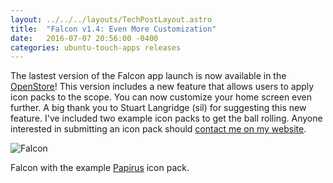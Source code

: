 ```yaml
---
layout: ../../../layouts/TechPostLayout.astro
title:  "Falcon v1.4: Even More Customization"
date:   2016-07-07 20:56:00 -0400
categories: ubuntu-touch-apps releases
---
```


The lastest version of the Falcon app launch is now available in the
[OpenStore](https://open.uappexplorer.com/app/falcon.bhdouglass)! This version
includes a new feature that allows users to apply icon packs to the scope.
You can now customize your home screen even further. A big thank you to
Stuart Langridge (sil) for suggesting this new feature. I've included two example
icon packs to get the ball rolling. Anyone interested in submitting an icon
pack should [contact me on my website](http://bhdouglass.com/contact.html).

![Falcon](/images/blog/falcon/screenshot2.png)

Falcon with the example [Papirus](https://github.com/PapirusDevelopmentTeam/papirus-icon-theme-gtk)
icon pack.
